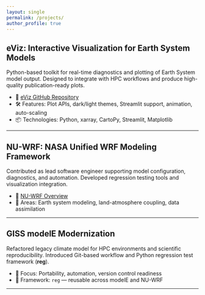 ```yaml
---
layout: single
permalink: /projects/
author_profile: true
---
```


## eViz: Interactive Visualization for Earth System Models

Python-based toolkit for real-time diagnostics and plotting of Earth System model output. Designed to integrate with HPC workflows and produce high-quality publication-ready plots.

- 🔗 [eViz GitHub Repository](https://github.com/cacruz/eviz)
- 🛠 Features: Plot APIs, dark/light themes, Streamlit support, animation, auto-scaling
- 📦 Technologies: Python, xarray, CartoPy, Streamlit, Matplotlib

---

## NU-WRF: NASA Unified WRF Modeling Framework

Contributed as lead software engineer supporting model configuration, diagnostics, and automation. Developed regression testing tools and visualization integration.

- 🔗 [NU-WRF Overview](https://nuwrf.gsfc.nasa.gov/)
- 🧠 Areas: Earth system modeling, land-atmosphere coupling, data assimilation

---

## GISS modelE Modernization

Refactored legacy climate model for HPC environments and scientific reproducibility. Introduced Git-based workflow and Python regression test framework (**reg**).

- 🔧 Focus: Portability, automation, version control readiness
- 📘 Framework: `reg` — reusable across modelE and NU-WRF

---



